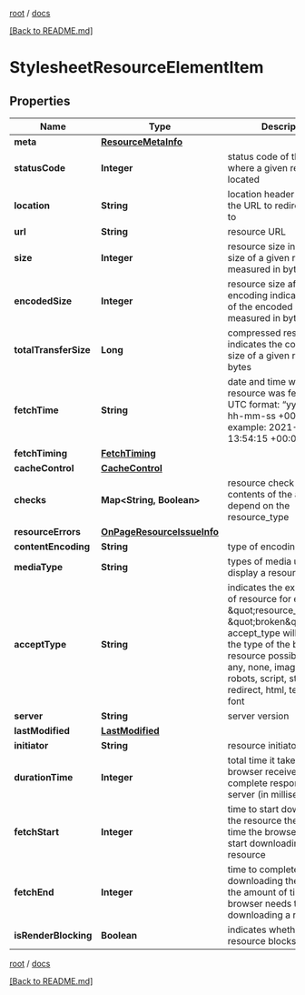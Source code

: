 [root](./../ "root") / [docs](./ "docs")

[[Back to README.md]](./../README.md "[Back to README.md]")

# StylesheetResourceElementItem

## Properties

| Name | Type | Description | Notes |
|------------ | ------------- | ------------- | -------------|
|**meta** | [**ResourceMetaInfo**](ResourceMetaInfo.md) |  |  [optional] |
|**statusCode** | **Integer** | status code of the page where a given resource is located |  [optional] |
|**location** | **String** | location header indicates the URL to redirect a page to |  [optional] |
|**url** | **String** | resource URL |  [optional] |
|**size** | **Integer** | resource size indicates the size of a given resource measured in bytes |  [optional] |
|**encodedSize** | **Integer** | resource size after encoding indicates the size of the encoded resource measured in bytes |  [optional] |
|**totalTransferSize** | **Long** | compressed resource size indicates the compressed size of a given resource in bytes |  [optional] |
|**fetchTime** | **String** | date and time when a resource was fetched in the UTC format: “yyyy-mm-dd hh-mm-ss +00:00” example: 2021-02-17 13:54:15 +00:00 |  [optional] |
|**fetchTiming** | [**FetchTiming**](FetchTiming.md) |  |  [optional] |
|**cacheControl** | [**CacheControl**](CacheControl.md) |  |  [optional] |
|**checks** | **Map&lt;String, Boolean&gt;** | resource check-ups contents of the array depend on the resource_type |  [optional] |
|**resourceErrors** | [**OnPageResourceIssueInfo**](OnPageResourceIssueInfo.md) |  |  [optional] |
|**contentEncoding** | **String** | type of encoding |  [optional] |
|**mediaType** | **String** | types of media used to display a resource |  [optional] |
|**acceptType** | **String** | indicates the expected type of resource for example, if \&quot;resource_type\&quot;: \&quot;broken\&quot;, accept_type will indicate the type of the broken resource possible values: any, none, image, sitemap, robots, script, stylesheet, redirect, html, text, other, font |  [optional] |
|**server** | **String** | server version |  [optional] |
|**lastModified** | [**LastModified**](LastModified.md) |  |  [optional] |
|**initiator** | **String** | resource initiator |  [optional] |
|**durationTime** | **Integer** | total time it takes until a browser receives a complete response from a server (in milliseconds) |  [optional] |
|**fetchStart** | **Integer** | time to start downloading the resource the amount of time the browser needs to start downloading a resource |  [optional] |
|**fetchEnd** | **Integer** | time to complete downloading the resource the amount of time the browser needs to complete downloading a resource |  [optional] |
|**isRenderBlocking** | **Boolean** | indicates whether the resource blocks rendering |  [optional] |

[root](./../ "root") / [docs](./ "docs")

[[Back to README.md]](./../README.md "[Back to README.md]")